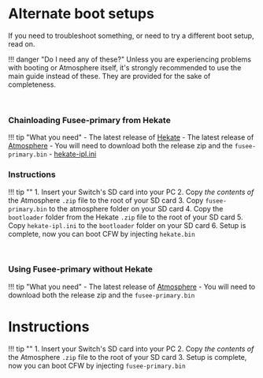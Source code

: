 # Alternate boot setups

If you need to troubleshoot something, or need to try a different boot setup, read on.

!!! danger "Do I need any of these?"
	Unless you are experiencing problems with booting or Atmosphere itself, it's strongly recommended to use the main guide instead of these. They are provided for the sake of completeness.

&nbsp;

### Chainloading Fusee-primary from Hekate


!!! tip "What you need"
    - The latest release of [Hekate](https://github.com/CTCaer/hekate/releases/)
    - The latest release of [Atmosphere](https://github.com/Atmosphere-NX/Atmosphere/releases) 
        - You will need to download both the release zip and the `fusee-primary.bin`
    - <a href="../../files/extras/hekate_ipl.ini" download>hekate-ipl.ini</a>
    
    
### Instructions

!!! tip ""
    1. Insert your Switch's SD card into your PC
    2. Copy *the contents of* the Atmosphere `.zip` file to the root of your SD card
    3. Copy `fusee-primary.bin` to the atmosphere folder on your SD card
    4. Copy the `bootloader` folder from the Hekate `.zip` file to the root of your SD card
    5. Copy `hekate-ipl.ini` to the `bootloader` folder on your SD card
    6. Setup is complete, now you can boot CFW by injecting `hekate.bin`


&nbsp;

### Using Fusee-primary without Hekate


!!! tip "What you need"
    - The latest release of [Atmosphere](https://github.com/Atmosphere-NX/Atmosphere/releases) 
        - You will need to download both the release zip and the `fusee-primary.bin`
    
# Instructions
 
!!! tip ""
    1. Insert your Switch's SD card into your PC
    2. Copy *the contents of* the Atmosphere `.zip` file to the root of your SD card
    3. Setup is complete, now you can boot CFW by injecting `fusee-primary.bin`
